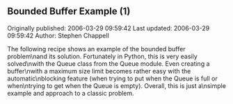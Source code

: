 ## Bounded Buffer Example (1) 
Originally published: 2006-03-29 09:59:42 
Last updated: 2006-03-29 09:59:42 
Author: Stephen Chappell 
 
The following recipe shows an example of the bounded buffer problem\nand its solution. Fortunately in Python, this is very easily solved\nwith the Queue class from the Queue module. Even creating a buffer\nwith a maximum size limit becomes rather easy with the automatic\nblocking feature (when trying to put when the Queue is full or when\ntrying to get when the Queue is empty). Overall, this is just a\nsimple example and approach to a classic problem.